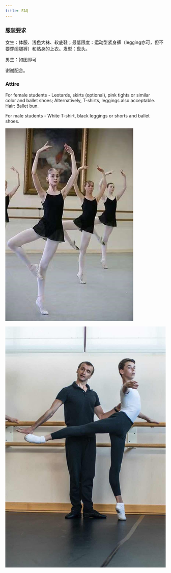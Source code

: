 ```yaml
---
title: FAQ
---
```


### 服装要求


女生：体服、浅色大袜、软底鞋；最低限度：运动型紧身裤（legging亦可，但不要穿阔腿裤）和贴身的上衣。发型：盘头。

男生：如图即可

谢谢配合。


### Attire

For female students - Leotards, skirts (optional), pink tights or similar color and ballet shoes; Alternatively, T-shirts, leggings also acceptable. Hair: Ballet bun.

For male students - White T-shirt, black leggings or shorts and ballet shoes. 


![tifu](/../assets/img/faq_tifu_request.jpg)

![tifu_male](/../assets/img/faq_tifu_request_male.jpg)